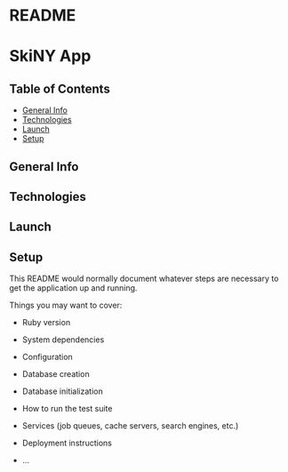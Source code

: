 # README

# SkiNY App

## Table of Contents

* [General Info](#general-info)
* [Technologies](#technologies)
* [Launch](#launch)
* [Setup](#setup)


## General Info

## Technologies

## Launch

## Setup

This README would normally document whatever steps are necessary to get the
application up and running.

Things you may want to cover:

* Ruby version

* System dependencies

* Configuration

* Database creation

* Database initialization

* How to run the test suite

* Services (job queues, cache servers, search engines, etc.)

* Deployment instructions

* ...
